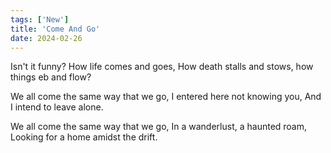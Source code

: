 ```yaml
---
tags: ['New']
title: 'Come And Go'
date: 2024-02-26
---
```


Isn't it funny?
How life comes and goes,
How death stalls and stows,
how things eb and flow?

We all come the same way that we go,
I entered here not knowing you,
And I intend to leave alone.

We all come the same way that we go,
In a wanderlust, a haunted roam,
Looking for a home amidst the drift.
